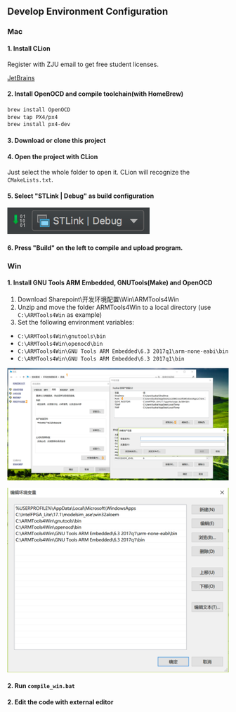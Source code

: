 ## Develop Environment Configuration

### Mac

#### 1. Install CLion
Register with ZJU email to get free student licenses.

[JetBrains](www.jetbrains.com)

#### 2. Install OpenOCD and compile toolchain(with HomeBrew)
```bash
brew install OpenOCD
brew tap PX4/px4
brew install px4-dev
```

#### 3. Download or clone this project

#### 4. Open the project with CLion
Just select the whole folder to open it. CLion will recognize the ```CMakeLists.txt```.

#### 5. Select "STLink | Debug" as build configuration
![](./doc/buildconfig.png)

#### 6. Press "Build" on the left to compile and upload program.

### Win

#### 1. Install GNU Tools ARM Embedded, GNUTools(Make) and OpenOCD

1. Download Sharepoint\开发环境配置\Win\ARMTools4Win
2. Unzip and move the folder ARMTools4Win to a local directory (use ```C:\ARMTools4Win``` as example)
3. Set the following environment variables:
* ```C:\ARMTools4Win\gnutools\bin```
* ```C:\ARMTools4Win\openocd\bin```
* ```C:\ARMTools4Win\GNU Tools ARM Embedded\6.3 2017q1\arm-none-eabi\bin```
* ```C:\ARMTools4Win\GNU Tools ARM Embedded\6.3 2017q1\bin```

![](./doc/readme/Win_PATH_1.png)

![](./doc/readme/Win_PATH_2.png)

#### 2. Run ```compile_win.bat```
#### 2. Edit the code with external editor
